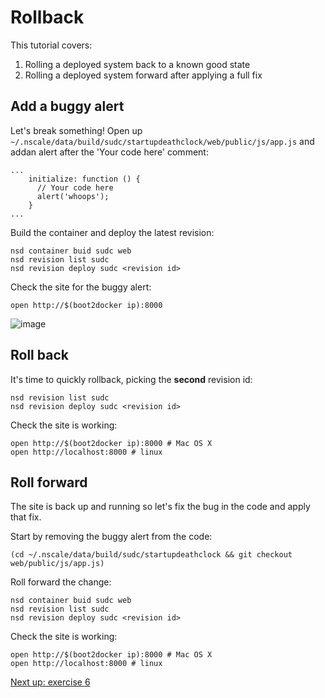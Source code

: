 Rollback
========

This tutorial covers:

1. Rolling a deployed system back to a known good state
2. Rolling a deployed system forward after applying a full fix

Add a buggy alert
------------
Let's break something! Open up `~/.nscale/data/build/sudc/startupdeathclock/web/public/js/app.js` and addan alert after the 'Your code here' comment:

	...
        initialize: function () {
          // Your code here
          alert('whoops');
        }
	...

Build the container and deploy the latest revision:

	nsd container buid sudc web
	nsd revision list sudc
	nsd revision deploy sudc <revision id>

Check the site for the buggy alert:

	open http://$(boot2docker ip):8000

![image](https://raw.githubusercontent.com/nearform/nscale-workshop/master/img/bugalert.png)

Roll back
------------

It's time to quickly rollback, picking the **second** revision id:

	nsd revision list sudc
	nsd revision deploy sudc <revision id>

Check the site is working:
    
	open http://$(boot2docker ip):8000 # Mac OS X
	open http://localhost:8000 # linux

Roll forward
------------

The site is back up and running so let's fix the bug in the code and apply that fix.

Start by removing the buggy alert from the code:

	(cd ~/.nscale/data/build/sudc/startupdeathclock && git checkout web/public/js/app.js)

Roll forward the change:

	nsd container buid sudc web
	nsd revision list sudc
	nsd revision deploy sudc <revision id>
	
Check the site is working:

	open http://$(boot2docker ip):8000 # Mac OS X
	open http://localhost:8000 # linux

[Next up: exercise 6](https://github.com/nearform/nscale-workshop/blob/master/ex6.md)
